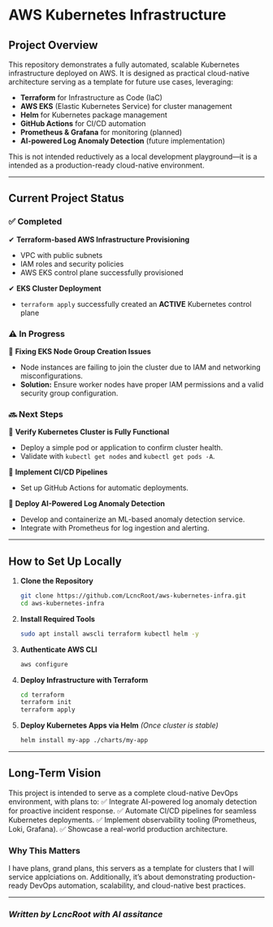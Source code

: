 # AWS Kubernetes Infrastructure

## **Project Overview**
This repository demonstrates a fully automated, scalable Kubernetes infrastructure deployed on AWS. It is designed as practical cloud-native architecture serving as a template for future use cases, leveraging:

- **Terraform** for Infrastructure as Code (IaC)
- **AWS EKS** (Elastic Kubernetes Service) for cluster management
- **Helm** for Kubernetes package management
- **GitHub Actions** for CI/CD automation
- **Prometheus & Grafana** for monitoring (planned)
- **AI-powered Log Anomaly Detection** (future implementation)

This is not intended reductively as a local development playground—it is a intended as a production-ready cloud-native environment.

---
## **Current Project Status**
### ✅ **Completed**
✔ **Terraform-based AWS Infrastructure Provisioning**
   - VPC with public subnets
   - IAM roles and security policies
   - AWS EKS control plane successfully provisioned

✔ **EKS Cluster Deployment**
   - `terraform apply` successfully created an **ACTIVE** Kubernetes control plane

### ⚠ **In Progress**
🔸 **Fixing EKS Node Group Creation Issues**
   - Node instances are failing to join the cluster due to IAM and networking misconfigurations.
   - **Solution:** Ensure worker nodes have proper IAM permissions and a valid security group configuration.

### 🔜 **Next Steps**
🔹 **Verify Kubernetes Cluster is Fully Functional**
   - Deploy a simple pod or application to confirm cluster health.
   - Validate with `kubectl get nodes` and `kubectl get pods -A`.

🔹 **Implement CI/CD Pipelines**
   - Set up GitHub Actions for automatic deployments.

🔹 **Deploy AI-Powered Log Anomaly Detection**
   - Develop and containerize an ML-based anomaly detection service.
   - Integrate with Prometheus for log ingestion and alerting.

---
## **How to Set Up Locally**
1. **Clone the Repository**
   ```sh
   git clone https://github.com/LcncRoot/aws-kubernetes-infra.git
   cd aws-kubernetes-infra
   ```

2. **Install Required Tools**
   ```sh
   sudo apt install awscli terraform kubectl helm -y
   ```

3. **Authenticate AWS CLI**
   ```sh
   aws configure
   ```

4. **Deploy Infrastructure with Terraform**
   ```sh
   cd terraform
   terraform init
   terraform apply
   ```

5. **Deploy Kubernetes Apps via Helm** *(Once cluster is stable)*
   ```sh
   helm install my-app ./charts/my-app
   ```

---
## **Long-Term Vision**
This project is intended to serve as a complete cloud-native DevOps environment, with plans to:
✅ Integrate AI-powered log anomaly detection for proactive incident response.
✅ Automate CI/CD pipelines for seamless Kubernetes deployments.
✅ Implement observability tooling (Prometheus, Loki, Grafana).
✅ Showcase a real-world production architecture.

### Why This Matters
I have plans, grand plans, this servers as a template for clusters that I will service applciations on. Additionally, it’s about demonstrating production-ready DevOps automation, scalability, and cloud-native best practices. 

---
### *Written by LcncRoot with AI assitance*

